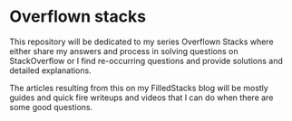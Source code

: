 # Overflown stacks
This repository will be dedicated to my series Overflown Stacks where either share my answers and process in solving questions on StackOverflow
or I find re-occurring questions and provide solutions and detailed explanations.

The articles resulting from this on my FilledStacks blog will be mostly guides and quick fire writeups and videos that I can do when there are some good questions.
